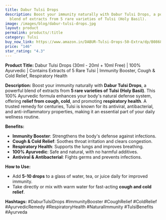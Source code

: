 ```yaml
---
title: Dabur Tulsi Drops
description: Boost your immunity naturally with Dabur Tulsi Drops, a powerful
  blend of extracts from 5 rare varieties of Tulsi (Holy Basil).
image: /images/blog/dabur-tulsi-drops.jpg
layout: product
permalink: products/:title
category: Tulsi
buy_now_link: https://www.amazon.in/DABUR-Tulsi-Drops-50-Extra/dp/B0868XBJN7/ref=sr_1_5?crid=1WSOVR85O2K5K&tag=m0150-21
price: "146"
star_rating: "4.3"
---
```

**Product Title:** Dabur Tulsi Drops (30ml - 20ml + 10ml Free) | 100% Ayurvedic | Contains Extracts of 5 Rare Tulsi | Immunity Booster, Cough & Cold Relief, Respiratory Health

**Description:**
Boost your immunity naturally with **Dabur Tulsi Drops**, a powerful blend of extracts from **5 rare varieties of Tulsi (Holy Basil)**. This 100% Ayurvedic formula enhances your body's natural defense system, offering **relief from cough, cold**, and promoting **respiratory health**. A trusted remedy for centuries, Tulsi is known for its antiviral, antibacterial, and anti-inflammatory properties, making it an essential part of your daily wellness routine.

**Benefits:**
- **Immunity Booster**: Strengthens the body's defense against infections.
- **Cough & Cold Relief**: Soothes throat irritation and clears congestion.
- **Respiratory Health**: Supports the lungs and improves breathing.
- **100% Ayurvedic**: Safe and natural, with no harmful additives.
- **Antiviral & Antibacterial**: Fights germs and prevents infections.

**How to Use:**
- Add **5-10 drops** to a glass of water, tea, or juice daily for improved immunity.
- Take directly or mix with warm water for fast-acting **cough and cold relief**.

**Hashtags:**
#DaburTulsiDrops #ImmunityBooster #CoughRelief #ColdRelief #AyurvedicRemedy #RespiratoryHealth #NaturalImmunity #TulsiBenefits #Ayurveda
